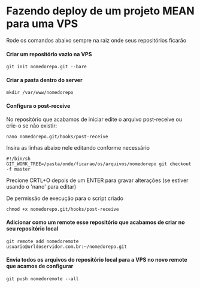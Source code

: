 # Fazendo deploy de um projeto MEAN para uma VPS
Rode os comandos abaixo sempre na raiz onde seus repositórios ficarão

#### Criar um repositório vazio na VPS
```
git init nomedorepo.git --bare
```

#### Criar a pasta dentro do server
```
mkdir /var/www/nomedorepo
```

#### Configura o post-receive

No repositório que acabamos de iniciar edite o arquivo post-receive ou crie-o se não existir:

```
nano nomedorepo.git/hooks/post-receive
```
Insira as linhas abaixo nele editando conforme necessário

```
#!/bin/sh
GIT_WORK_TREE=/pasta/onde/ficarao/os/arquivos/nomedorepo git checkout -f master
```
Precione CRTL+O depois de um ENTER para gravar alterações (se estiver usando o 'nano' para editar)

De permissão de execução para o script criado
```
chmod +x nomedorepo.git/hooks/post-receive
```
#### Adicionar como um remote esse repositório que acabamos de criar no seu repositório local
```
git remote add nomedoremote usuario@urldoservidor.com.br:~/nomedorepo.git
```

#### Envia todos os arquivos do repositório local para a VPS no novo remote que acamos de configurar
```
git push nomedoremote --all
```

